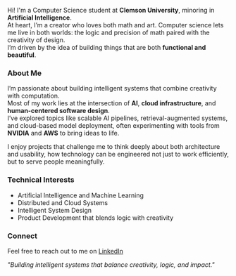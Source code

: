 Hi! I'm a Computer Science student at **Clemson University**, minoring in **Artificial Intelligence**.  
At heart, I’m a creator who loves both math and art. Computer science lets me live in both worlds: the logic and precision of math paired with the creativity of design.  
I’m driven by the idea of building things that are both **functional and beautiful**.

### About Me
I’m passionate about building intelligent systems that combine creativity with computation.  
Most of my work lies at the intersection of **AI**, **cloud infrastructure**, and **human-centered software design**.  
I’ve explored topics like scalable AI pipelines, retrieval-augmented systems, and cloud-based model deployment, often experimenting with tools from **NVIDIA** and **AWS** to bring ideas to life.

I enjoy projects that challenge me to think deeply about both architecture and usability, how technology can be engineered not just to work efficiently, but to serve people meaningfully.

### Technical Interests
- Artificial Intelligence and Machine Learning  
- Distributed and Cloud Systems  
- Intelligent System Design  
- Product Development that blends logic with creativity  

### Connect
Feel free to reach out to me on [LinkedIn](https://linkedin.com/in/nimranayyar)  

*"Building intelligent systems that balance creativity, logic, and impact."*
